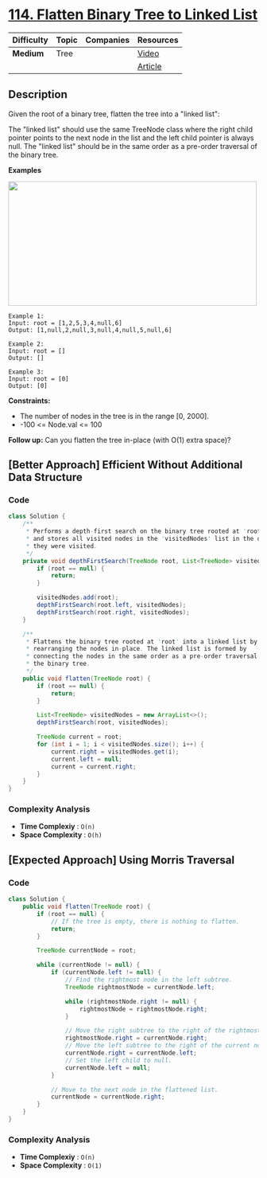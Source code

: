 # [114. Flatten Binary Tree to Linked List](https://leetcode.com/problems/flatten-binary-tree-to-linked-list/description/)

| Difficulty | Topic | Companies | Resources   |
| ---------- | ----- | --------- | ----------- |
| **Medium** | Tree  |           | [Video](https://youtu.be/sWf7k1x9XR4)   |
|            |       |           | [Article](https://www.geeksforgeeks.org/flatten-a-binary-tree-into-linked-list/) |

## Description
Given the root of a binary tree, flatten the tree into a "linked list":

The "linked list" should use the same TreeNode class where the right child pointer points to the next node in the list and the left child pointer is always null.
The "linked list" should be in the same order as a pre-order traversal of the binary tree.

**Examples**

<img src="https://assets.leetcode.com/uploads/2021/01/14/flaten.jpg" height=250 width=500>

```
Example 1:
Input: root = [1,2,5,3,4,null,6]
Output: [1,null,2,null,3,null,4,null,5,null,6]

Example 2:
Input: root = []
Output: []

Example 3:
Input: root = [0]
Output: [0]
```

**Constraints:**

- The number of nodes in the tree is in the range [0, 2000].
- -100 <= Node.val <= 100

**Follow up:** Can you flatten the tree in-place (with O(1) extra space)?


## [Better Approach] Efficient Without Additional Data Structure

### Code
```java
class Solution {
    /**
     * Performs a depth-first search on the binary tree rooted at 'root',
     * and stores all visited nodes in the 'visitedNodes' list in the order
     * they were visited.
     */
    private void depthFirstSearch(TreeNode root, List<TreeNode> visitedNodes) {
        if (root == null) {
            return;
        }

        visitedNodes.add(root);
        depthFirstSearch(root.left, visitedNodes);
        depthFirstSearch(root.right, visitedNodes);
    }

    /**
     * Flattens the binary tree rooted at 'root' into a linked list by
     * rearranging the nodes in-place. The linked list is formed by
     * connecting the nodes in the same order as a pre-order traversal of
     * the binary tree.
     */
    public void flatten(TreeNode root) {
        if (root == null) {
            return;
        }

        List<TreeNode> visitedNodes = new ArrayList<>();
        depthFirstSearch(root, visitedNodes);

        TreeNode current = root;
        for (int i = 1; i < visitedNodes.size(); i++) {
            current.right = visitedNodes.get(i);
            current.left = null;
            current = current.right;
        }
    }
}
```

### Complexity Analysis

- **Time Complexiy** : `O(n)`
- **Space Complexity** : `O(h)`


## [Expected Approach] Using Morris Traversal

### Code
```java
class Solution {
    public void flatten(TreeNode root) {
        if (root == null) {
            // If the tree is empty, there is nothing to flatten.
            return;
        }

        TreeNode currentNode = root;

        while (currentNode != null) {
            if (currentNode.left != null) {
                // Find the rightmost node in the left subtree.
                TreeNode rightmostNode = currentNode.left;

                while (rightmostNode.right != null) {
                    rightmostNode = rightmostNode.right;
                }

                // Move the right subtree to the right of the rightmost node in the left subtree.
                rightmostNode.right = currentNode.right;
                // Move the left subtree to the right of the current node.
                currentNode.right = currentNode.left;
                // Set the left child to null.
                currentNode.left = null;
            }

            // Move to the next node in the flattened list.
            currentNode = currentNode.right;
        }
    }
}
```

### Complexity Analysis

- **Time Complexiy** : `O(n)`
- **Space Complexity** : `O(1)`